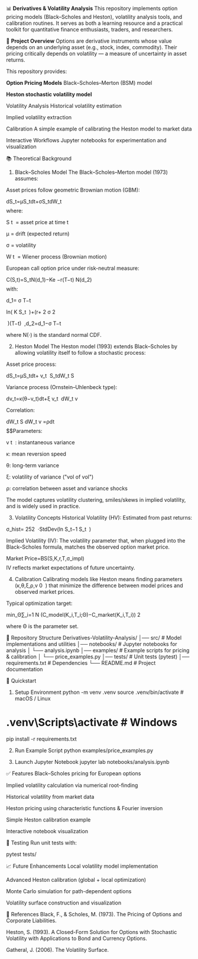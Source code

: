 📊 **Derivatives & Volatility Analysis**
This repository implements option pricing models (Black–Scholes and Heston), volatility analysis tools, and calibration routines. It serves as both a learning resource and a practical toolkit for quantitative finance enthusiasts, traders, and researchers.

🔎 **Project Overview**
Options are derivative instruments whose value depends on an underlying asset (e.g., stock, index, commodity). Their pricing critically depends on volatility — a measure of uncertainty in asset returns.

This repository provides:

**Option Pricing Models**
Black–Scholes–Merton (BSM) model

**Heston stochastic volatility model**

Volatility Analysis
Historical volatility estimation

Implied volatility extraction

Calibration
A simple example of calibrating the Heston model to market data

Interactive Workflows
Jupyter notebooks for experimentation and visualization

📚 Theoretical Background
1. Black–Scholes Model
The Black–Scholes–Merton model (1973) assumes:

Asset prices follow geometric Brownian motion (GBM):

dS_t=μS_tdt+σS_tdW_t
$$$$where:

S 
t
​
  = asset price at time t

μ = drift (expected return)

σ = volatility

W 
t
​
  = Wiener process (Brownian motion)

European call option price under risk-neutral measure:

C(S,t)=S_tN(d_1)−Ke 
−r(T−t)
 N(d_2)
$$$$with:

d_1= 
σ 
T−t
​
 
ln( 
K
S_t
​
 )+(r+ 
2
σ 
2
 
​
 )(T−t)
​
 ,d_2=d_1−σ 
T−t
​
 
$$$$where N(⋅) is the standard normal CDF.

2. Heston Model
The Heston model (1993) extends Black–Scholes by allowing volatility itself to follow a stochastic process:

Asset price process:

dS_t=μS_tdt+ 
v_t
​
 S_tdW_t 
S
 
$$$$

Variance process (Ornstein–Uhlenbeck type):

dv_t=κ(θ−v_t)dt+ξ 
v_t
​
 dW_t 
v
 
$$$$

Correlation:

dW_t 
S
 dW_t 
v
 =ρdt
$$$$
$$Parameters:

v 
t
​
 : instantaneous variance

κ: mean reversion speed

θ: long-term variance

ξ: volatility of variance ("vol of vol")

ρ: correlation between asset and variance shocks

The model captures volatility clustering, smiles/skews in implied volatility, and is widely used in practice.

3. Volatility Concepts
Historical Volatility (HV): Estimated from past returns:

σ_hist= 
252
​
 ⋅StdDev(ln 
S_t−1
S_t
​
 )
$$$$

Implied Volatility (IV): The volatility parameter that, when plugged into the Black–Scholes formula, matches the observed option market price.

Market Price=BS(S,K,r,T,σ_impl)
$$$$IV reflects market expectations of future uncertainty.

4. Calibration
Calibrating models like Heston means finding parameters (κ,θ,ξ,ρ,v 
0
​
 ) that minimize the difference between model prices and observed market prices.

Typical optimization target:

min_Θ∑_i=1 
N
 (C_model(K_i,T_i;Θ)−C_market(K_i,T_i)) 
2
 
$$$$where Θ is the parameter set.

📂 Repository Structure
Derivatives-Volatility-Analysis/
│── src/                # Model implementations and utilities
│── notebooks/          # Jupyter notebooks for analysis
│   └── analysis.ipynb
│── examples/           # Example scripts for pricing & calibration
│   └── price_examples.py
│── tests/              # Unit tests (pytest)
│── requirements.txt    # Dependencies
└── README.md           # Project documentation


🚀 Quickstart
1. Setup Environment
python -m venv .venv
source .venv/bin/activate   # macOS / Linux
# .venv\Scripts\activate      # Windows
pip install -r requirements.txt


2. Run Example Script
python examples/price_examples.py


3. Launch Jupyter Notebook
jupyter lab notebooks/analysis.ipynb


✅ Features
Black–Scholes pricing for European options

Implied volatility calculation via numerical root-finding

Historical volatility from market data

Heston pricing using characteristic functions & Fourier inversion

Simple Heston calibration example

Interactive notebook visualization

🧪 Testing
Run unit tests with:

pytest tests/


📈 Future Enhancements
Local volatility model implementation

Advanced Heston calibration (global + local optimization)

Monte Carlo simulation for path-dependent options

Volatility surface construction and visualization

📖 References
Black, F., & Scholes, M. (1973). The Pricing of Options and Corporate Liabilities.

Heston, S. (1993). A Closed-Form Solution for Options with Stochastic Volatility with Applications to Bond and Currency Options.

Gatheral, J. (2006). The Volatility Surface.
